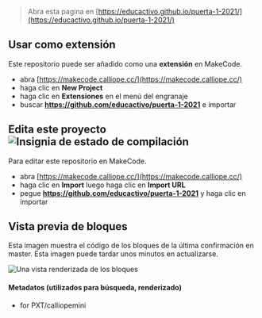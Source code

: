 
> Abra esta pagina en [https://educactivo.github.io/puerta-1-2021/](https://educactivo.github.io/puerta-1-2021/)

## Usar como extensión

Este repositorio puede ser añadido como una **extensión** en MakeCode.

* abra [https://makecode.calliope.cc/](https://makecode.calliope.cc/)
* haga clic en **New Project**
* haga clic en **Extensiones** en el menú del engranaje
* buscar **https://github.com/educactivo/puerta-1-2021** e importar

## Edita este proyecto ![Insignia de estado de compilación](https://github.com/educactivo/puerta-1-2021/workflows/MakeCode/badge.svg)

Para editar este repositorio en MakeCode.

* abra [https://makecode.calliope.cc/](https://makecode.calliope.cc/)
* haga clic en **Import** luego haga clic en **Import URL**
* pegue **https://github.com/educactivo/puerta-1-2021** y haga clic en importar

## Vista previa de bloques

Esta imagen muestra el código de los bloques de la última confirmación en master.
Esta imagen puede tardar unos minutos en actualizarse.

![Una vista renderizada de los bloques](https://github.com/educactivo/puerta-1-2021/raw/master/.github/makecode/blocks.png)

#### Metadatos (utilizados para búsqueda, renderizado)

* for PXT/calliopemini
<script src="https://makecode.com/gh-pages-embed.js"></script><script>makeCodeRender("{{ site.makecode.home_url }}", "{{ site.github.owner_name }}/{{ site.github.repository_name }}");</script>
